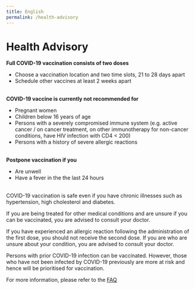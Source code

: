 ```yaml
---
title: English
permalink: /health-advisory
---
```

# **Health Advisory**

**Full COVID-19 vaccination consists of two doses**

- Choose a vaccination location and two time slots, 21 to 28 days apart
- Schedule other vaccines at least 2 weeks apart
  <br/>
  <br/>

**COVID-19 vaccine is currently not recommended for**

- Pregnant women
- Children below 16 years of age
- Persons with a severely compromised immune system (e.g. active cancer / on cancer treatment, on other immunotherapy for non-cancer conditions, have HIV infection with CD4 < 200)
- Persons with a history of severe allergic reactions
  <br/>
  <br/>

**Postpone vaccination if you**

- Are unwell
- Have a fever in the the last 24 hours
  <br/>
  <br/>


COVID-19 vaccination is safe even if you have chronic illnesses such as hypertension, high cholesterol and diabetes.

If you are being treated for other medical conditions and are unsure if you can be vaccinated, you are advised to consult your doctor.

If you have experienced an allergic reaction following the administration of the first dose, you should not receive the second dose. If you are who are unsure about your condition, you are
advised to consult your doctor.

Persons with prior COVID-19 infection can be vaccinated. However, those who have not been infected by COVID-19 previously are more at risk and hence will be prioritised for vaccination.

For more information, please refer to the [FAQ](/faq)
